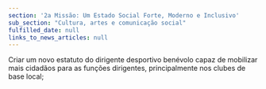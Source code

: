 ```yaml
---
section: '2a Missão: Um Estado Social Forte, Moderno e Inclusivo'
sub_section: "Cultura, artes e comunicação social"
fulfilled_date: null
links_to_news_articles: null
---
```


Criar um novo estatuto do dirigente desportivo benévolo capaz de mobilizar mais cidadãos para as funções dirigentes, principalmente nos clubes de base local;